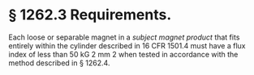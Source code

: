 # § 1262.3   Requirements.

Each loose or separable magnet in a *subject magnet product* that fits entirely within the cylinder described in 16 CFR 1501.4 must have a flux index of less than 50 kG
2 mm
2 when tested in accordance with the method described in § 1262.4.






